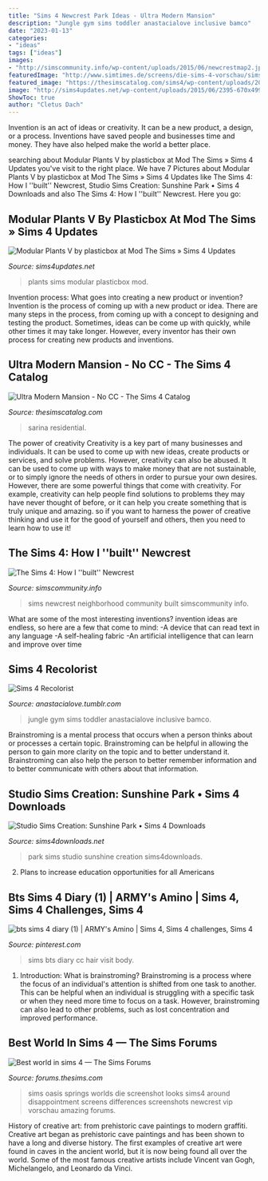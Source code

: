 ```yaml
---
title: "Sims 4 Newcrest Park Ideas - Ultra Modern Mansion"
description: "Jungle gym sims toddler anastacialove inclusive bamco"
date: "2023-01-13"
categories:
- "ideas"
tags: ["ideas"]
images:
- "http://simscommunity.info/wp-content/uploads/2015/06/newcrestmap2.jpg"
featuredImage: "http://www.simtimes.de/screens/die-sims-4-vorschau/sims4-vorschau-welt-oasis-landing2.jpg"
featured_image: "https://thesimscatalog.com/sims4/wp-content/uploads/2020/02/ultra-modern-mansion-no-cc_5e37eced764e2.jpeg"
image: "http://sims4updates.net/wp-content/uploads/2015/06/2395-670x499.jpg"
ShowToc: true
author: "Cletus Dach"
---
```



Invention is an act of ideas or creativity. It can be a new product, a design, or a process. Inventions have saved people and businesses time and money. They have also helped make the world a better place.

	

		
searching about Modular Plants V by plasticbox at Mod The Sims » Sims 4 Updates you've visit to the right place. We have 7 Pictures about Modular Plants V by plasticbox at Mod The Sims » Sims 4 Updates like The Sims 4: How I &#039;&#039;built&#039;&#039; Newcrest, Studio Sims Creation: Sunshine Park • Sims 4 Downloads and also The Sims 4: How I &#039;&#039;built&#039;&#039; Newcrest. Here you go:
		
    
## Modular Plants V By Plasticbox At Mod The Sims » Sims 4 Updates

<img loading=lazy src="http://sims4updates.net/wp-content/uploads/2015/06/2395-670x499.jpg" onerror="this.onerror=null;this.src='https://tse2.mm.bing.net/th?id=OIP.eC44Kd20Zdf1K0tGy00C2gHaFh&amp;pid=15.1';" alt="Modular Plants V by plasticbox at Mod The Sims » Sims 4 Updates">

_Source: sims4updates.net_

>plants sims modular plasticbox mod. 

	

Invention process: What goes into creating a new product or invention?
Invention is the process of coming up with a new product or idea. There are many steps in the process, from coming up with a concept to designing and testing the product. Sometimes, ideas can be come up with quickly, while other times it may take longer. However, every inventor has their own process for creating new products and inventions.

    
## Ultra Modern Mansion - No CC - The Sims 4 Catalog

<img loading=lazy src="https://thesimscatalog.com/sims4/wp-content/uploads/2020/02/ultra-modern-mansion-no-cc_5e37eced764e2.jpeg" onerror="this.onerror=null;this.src='https://tse4.mm.bing.net/th?id=OIP.9pi2lhEV6pQ0f5Tqt4mNBwHaFj&amp;pid=15.1';" alt="Ultra Modern Mansion - No CC - The Sims 4 Catalog">

_Source: thesimscatalog.com_

>sarina residential. 

	

The power of creativity
Creativity is a key part of many businesses and individuals. It can be used to come up with new ideas, create products or services, and solve problems. However, creativity can also be abused. It can be used to come up with ways to make money that are not sustainable, or to simply ignore the needs of others in order to pursue your own desires. However, there are some powerful things that come with creativity. For example, creativity can help people find solutions to problems they may have never thought of before, or it can help you create something that is truly unique and amazing. so if you want to harness the power of creative thinking and use it for the good of yourself and others, then you need to learn how to use it!

    
## The Sims 4: How I &#039;&#039;built&#039;&#039; Newcrest

<img loading=lazy src="http://simscommunity.info/wp-content/uploads/2015/06/newcrestmap2.jpg" onerror="this.onerror=null;this.src='https://tse4.mm.bing.net/th?id=OIP.HPgpRvxaDiqptRQC0FuiEQHaEK&amp;pid=15.1';" alt="The Sims 4: How I &#039;&#039;built&#039;&#039; Newcrest">

_Source: simscommunity.info_

>sims newcrest neighborhood community built simscommunity info. 

	

What are some of the most interesting inventions?
invention ideas are endless, so here are a few that come to mind: 
-A device that can read text in any language 
-A self-healing fabric 
-An artificial intelligence that can learn and improve over time

    
## Sims 4 Recolorist

<img loading=lazy src="https://64.media.tumblr.com/3309e0af2fdbe5d7f154597dd2c00d42/tumblr_pgg5ojeo6I1u93xh7o4_640.png" onerror="this.onerror=null;this.src='https://tse3.mm.bing.net/th?id=OIP.57QNa8mCAwlwuvMNxPFNkAHaEK&amp;pid=15.1';" alt="Sims 4 Recolorist">

_Source: anastacialove.tumblr.com_

>jungle gym sims toddler anastacialove inclusive bamco. 

	

Brainstroming is a mental process that occurs when a person thinks about or processes a certain topic. Brainstroming can be helpful in allowing the person to gain more clarity on the topic and to better understand it. Brainstroming can also help the person to better remember information and to better communicate with others about that information.

    
## Studio Sims Creation: Sunshine Park • Sims 4 Downloads

<img loading=lazy src="https://sims4downloads.net/wp-content/uploads/2017/09/4125.jpg" onerror="this.onerror=null;this.src='https://tse1.mm.bing.net/th?id=OIP.IAzC9demR49q9CIVnas42gHaD7&amp;pid=15.1';" alt="Studio Sims Creation: Sunshine Park • Sims 4 Downloads">

_Source: sims4downloads.net_

>park sims studio sunshine creation sims4downloads. 

	

2. Plans to increase education opportunities for all Americans 

    
## Bts Sims 4 Diary (1) | ARMY&#039;s Amino | Sims 4, Sims 4 Challenges, Sims 4

<img loading=lazy src="https://i.pinimg.com/originals/69/fa/90/69fa903e4bbf8ff3594c903148bd5da7.jpg" onerror="this.onerror=null;this.src='https://tse1.mm.bing.net/th?id=OIP.nBZM4jwOGGXp_qG9OR-eUwHaJ4&amp;pid=15.1';" alt="bts sims 4 diary (1) | ARMY&#039;s Amino | Sims 4, Sims 4 challenges, Sims 4">

_Source: pinterest.com_

>sims bts diary cc hair visit body. 

	

1. Introduction: What is brainstroming?
Brainstroming is a process where the focus of an individual's attention is shifted from one task to another. This can be helpful when an individual is struggling with a specific task or when they need more time to focus on a task. However, brainstroming can also lead to other problems, such as lost concentration and improved performance.

    
## Best World In Sims 4 — The Sims Forums

<img loading=lazy src="http://www.simtimes.de/screens/die-sims-4-vorschau/sims4-vorschau-welt-oasis-landing2.jpg" onerror="this.onerror=null;this.src='https://tse3.mm.bing.net/th?id=OIP.mIsJI7ZagM0-GdddSAaPnQHaEK&amp;pid=15.1';" alt="Best world in sims 4 — The Sims Forums">

_Source: forums.thesims.com_

>sims oasis springs worlds die screenshot looks sims4 around disappointment screens differences screenshots newcrest vip vorschau amazing forums. 

	

History of creative art: from prehistoric cave paintings to modern graffiti.
Creative art began as prehistoric cave paintings and has been shown to have a long and diverse history. The first examples of creative art were found in caves in the ancient world, but it is now being found all over the world. Some of the most famous creative artists include Vincent van Gogh, Michelangelo, and Leonardo da Vinci.


